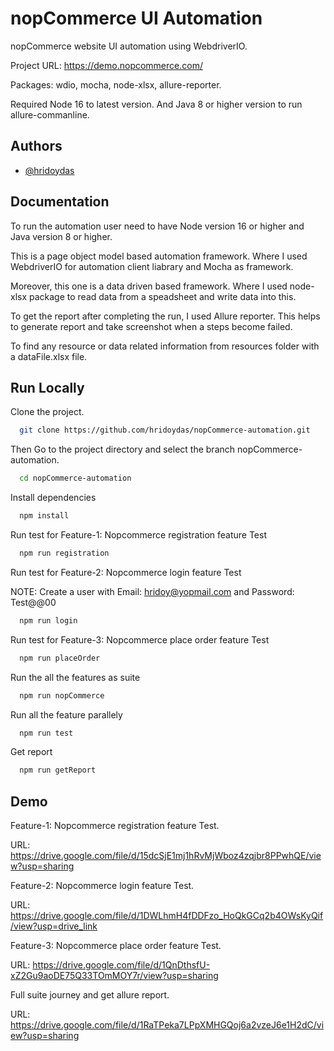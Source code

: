 # nopCommerce UI Automation

nopCommerce website UI automation using WebdriverIO.

Project URL: https://demo.nopcommerce.com/

Packages: wdio, mocha, node-xlsx, allure-reporter.

Required Node 16 to latest version. And Java 8 or higher version to run allure-commanline.



## Authors

- [@hridoydas](https://github.dev/hridoydas/)


## Documentation

To run the automation user need to have Node version 16 or higher and Java version 8 or higher.

This is a page object model based automation framework. Where I used WebdriverIO for automation client liabrary and Mocha as framework.

Moreover, this one is a data driven based framework. Where I used node-xlsx package to read data from a speadsheet and write data into this. 

To get the report after completing the run, I used Allure reporter. This helps to generate report and take screenshot when a steps become failed.

To find any resource or data related information from resources folder with a dataFile.xlsx file.

## Run Locally

Clone the project. 
```bash
  git clone https://github.com/hridoydas/nopCommerce-automation.git
```

Then Go to the project directory and select the branch nopCommerce-automation.

```bash
  cd nopCommerce-automation
```

Install dependencies

```bash
  npm install
```

Run test for Feature-1: Nopcommerce registration feature Test

```bash
  npm run registration
```

Run test for Feature-2: Nopcommerce login feature Test

NOTE: Create a user with Email: hridoy@yopmail.com and Password: Test@@00

```bash
  npm run login
```

Run test for Feature-3: Nopcommerce place order feature Test

```bash
  npm run placeOrder
```

Run the all the features as suite

```bash
  npm run nopCommerce
```

Run all the feature parallely

```bash
  npm run test
```

Get report

```bash
  npm run getReport
```

## Demo

Feature-1: Nopcommerce registration feature Test.

URL: https://drive.google.com/file/d/15dcSjE1mj1hRvMjWboz4zqjbr8PPwhQE/view?usp=sharing

Feature-2: Nopcommerce login feature Test.

URL: https://drive.google.com/file/d/1DWLhmH4fDDFzo_HoQkGCq2b4OWsKyQif/view?usp=drive_link

Feature-3: Nopcommerce place order feature Test.

URL: https://drive.google.com/file/d/1QnDthsfU-xZ2Gu9aoDE75Q33TOmMOY7r/view?usp=sharing

Full suite journey and get allure report.

URL: https://drive.google.com/file/d/1RaTPeka7LPpXMHGQoj6a2vzeJ6e1H2dC/view?usp=sharing


